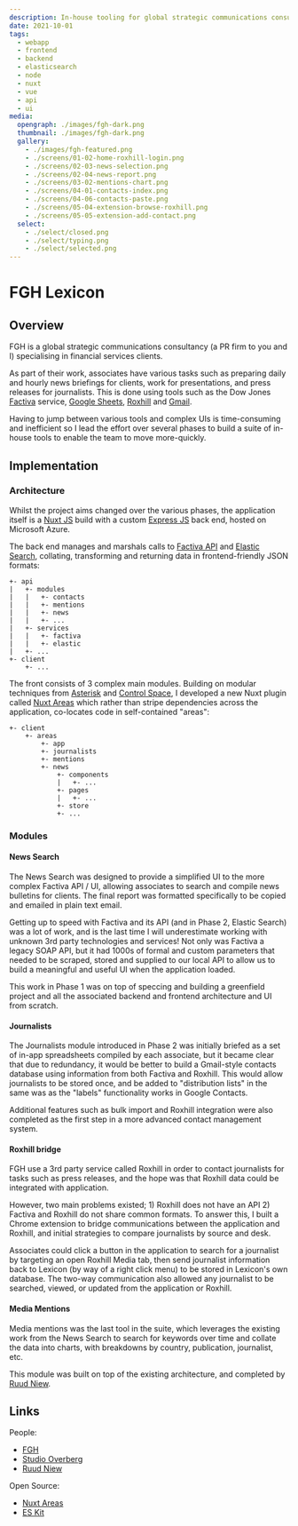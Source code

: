 ```yaml
---
description: In-house tooling for global strategic communications consultancy
date: 2021-10-01
tags:
  - webapp
  - frontend
  - backend
  - elasticsearch
  - node
  - nuxt
  - vue
  - api
  - ui
media:
  opengraph: ./images/fgh-dark.png
  thumbnail: ./images/fgh-dark.png
  gallery:
    - ./images/fgh-featured.png
    - ./screens/01-02-home-roxhill-login.png
    - ./screens/02-03-news-selection.png
    - ./screens/02-04-news-report.png
    - ./screens/03-02-mentions-chart.png
    - ./screens/04-01-contacts-index.png
    - ./screens/04-06-contacts-paste.png
    - ./screens/05-04-extension-browse-roxhill.png
    - ./screens/05-05-extension-add-contact.png
  select:
    - ./select/closed.png
    - ./select/typing.png
    - ./select/selected.png
---
```


# FGH Lexicon

## Overview

FGH is a global strategic communications consultancy (a PR firm to you and I) specialising in financial services clients.

As part of their work, associates have various tasks such as preparing daily and hourly news briefings for clients, work for presentations, and press releases for journalists. This is done using tools such as the Dow Jones [Factiva](https://professional.dowjones.com/factiva/) service, [Google Sheets](https://www.google.co.uk/sheets/about/), [Roxhill](https://roxhillmedia.com/) and [Gmail](https://www.google.com/intl/en-GB/gmail/about/).

Having to jump between various tools and complex UIs is time-consuming and inefficient so I lead the effort over several phases to build a suite of in-house tools to enable the team to move more-quickly.

## Implementation

### Architecture

Whilst the project aims changed over the various phases, the application itself is a [Nuxt JS](https://nuxtjs.org/) build with a custom [Express JS](https://expressjs.com/) back end, hosted on Microsoft Azure.

The back end manages and marshals calls to [Factiva API](https://www.factiva.com/CP_Developer/ProductHelp/FDK/FDK33/) and [Elastic Search](https://www.elastic.co/elasticsearch/), collating, transforming and returning data in frontend-friendly JSON formats:

```
+- api
|   +- modules
|   |   +- contacts
|   |   +- mentions
|   |   +- news
|   |   +- ...
|   +- services
|   |   +- factiva
|   |   +- elastic
|   +- ...
+- client
    +- ...
```

The front consists of 3 complex main modules. Building on modular techniques from [Asterisk](/work/asterisk/) and [Control Space](/products/control-space), I developed a new Nuxt plugin called [Nuxt Areas](https://github.com/davestewart/nuxt-areas) which rather than stripe dependencies across the application, co-locates code in self-contained "areas":

```
+- client
    +- areas
        +- app
        +- journalists
        +- mentions
        +- news
            +- components
            |   +- ...
            +- pages
            |   +- ...
            +- store
            +- ...
```


### Modules

#### News Search

The News Search was designed to provide a simplified UI to the more complex Factiva API / UI, allowing associates to search and compile news bulletins for clients. The final report was formatted specifically to be copied and emailed in plain text email.

Getting up to speed with Factiva and its API (and in Phase 2, Elastic Search) was a lot of work, and is the last time I will underestimate working with unknown 3rd party technologies and services! Not only was Factiva a legacy SOAP API, but it had 1000s of formal and custom parameters that needed to be scraped, stored and supplied to our local API to allow us to build a meaningful and useful UI when the application loaded.

This work in Phase 1 was on top of speccing and building a greenfield project and all the associated backend and frontend architecture and UI from scratch.

#### Journalists

The Journalists module introduced in Phase 2 was initially briefed as a set of in-app spreadsheets compiled by each associate, but it became clear that due to redundancy, it would be better to build a Gmail-style contacts database using information from both Factiva and Roxhill. This would allow journalists to be stored once, and be added to "distribution lists" in the same was as the "labels" functionality works in Google Contacts.

Additional features such as bulk import and Roxhill integration were also completed as the first step in a more advanced contact management system.

#### Roxhill bridge

FGH use a 3rd party service called Roxhill in order to contact journalists for tasks such as press releases, and the hope was that Roxhill data could be integrated with application.

However, two main problems existed; 1) Roxhill does not have an API 2) Factiva and Roxhill do not share common formats. To answer this, I built a Chrome extension to bridge communications between the application and Roxhill, and initial strategies to compare journalists by source and desk.

Associates could click a button in the application to search for a journalist by targeting an open Roxhill Media tab, then send journalist information back to Lexicon (by way of a right click menu) to be stored in Lexicon's own database. The two-way communication also allowed any journalist to be searched, viewed, or updated from the application or Roxhill.

#### Media Mentions

Media mentions was the last tool in the suite, which leverages the existing work from the News Search to search for keywords over time and collate the data into charts, with breakdowns by country, publication, journalist, etc.

This module was built on top of the existing architecture, and completed by [Ruud Niew](https://twitter.com/ruudniew).

## Links

People:

- [FGH](https://fgh.com)
- [Studio Overberg](https://www.studio-overberg.com/)
- [Ruud Niew](https://twitter.com/ruudniew)

Open Source:
 
- [Nuxt Areas](https://github.com/davestewart/nuxt-areas)
- [ES Kit](https://github.com/davestewart/es-kit)

